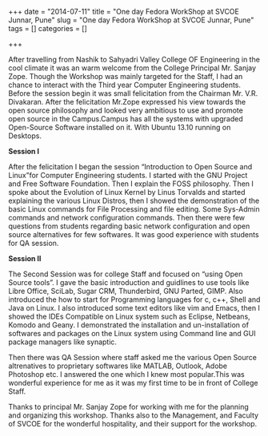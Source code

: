 +++ 
date = "2014-07-11"
title = "One day Fedora WorkShop at SVCOE Junnar, Pune"
slug = "One day Fedora WorkShop at SVCOE Junnar, Pune" 
tags = []
categories = []

+++

After travelling from Nashik to Sahyadri Valley College OF Engineering in the cool climate it was an warm welcome from the College Principal Mr. Sanjay Zope. Though the Workshop was mainly targeted for the Staff, I had an chance to interact with the Third year Computer Engineering students. Before the session begin it was small felicitation from the Chairman Mr. V.R. Divakaran. After the felicitation Mr.Zope expressed his view towards the open source philosophy and looked very ambitious to use and promote open source in the Campus.Campus has all the systems with upgraded Open-Source Software installed on it. With Ubuntu 13.10 running on Desktops.

__Session I__

After the felicitation I began the session “Introduction to Open Source and Linux”for Computer Engineering students. I started with the GNU Project and Free Software Foundation. Then I explain the FOSS philosophy. Then I spoke about the Evolution of Linux Kernel by Linus Torvalds and started explaining the various Linux Distros, then I showed the demonstration of the basic Linux commands for File Processing and file editing. Some Sys-Admin commands and network configuration commands. Then there were few questions from students regarding basic network configuration and open source alternatives for few softwares. It was good experience with students for QA session.

 
__Session II__

The Second Session was for college Staff and focused on “using Open Source tools”. I gave the basic introduction and guidlines to use tools like Libre Office, SciLab, Sugar CRM, Thunderbird, GNU Parted, GIMP. Also introduced the how to start for Programming languages for c, c++, Shell and Java on Linux. I also introduced some text editors like vim and Emacs, then I showed the IDEs Compatible on Linux system such as Eclipse, Netbeans, Komodo and Geany. I demonstrated the installation and un-installation of softwares and packages on the Linux system using Command line and GUI package managers like synaptic.

Then there was QA Session where staff asked me the various Open Source altrenatives to proprietary softwares like MATLAB, Outlook, Adobe Photoshop etc. I answered the one which I knew most popular.This was wonderful experience for me as it was my first time to be in front of College Staff.

Thanks to principal Mr. Sanjay Zope for working with me for the planning and organizing this workshop. Thanks also to the Management, and Faculty of SVCOE for the wonderful hospitality, and their support for the workshop.